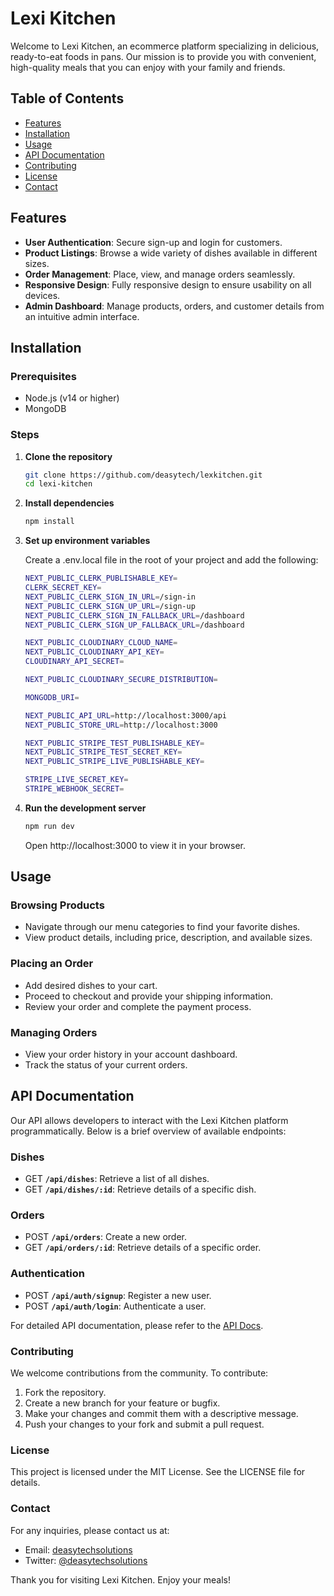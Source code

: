 # Lexi Kitchen

Welcome to Lexi Kitchen, an ecommerce platform specializing in delicious, ready-to-eat foods in pans. Our mission is to provide you with convenient, high-quality meals that you can enjoy with your family and friends.

## Table of Contents

- [Features](#features)
- [Installation](#installation)
- [Usage](#usage)
- [API Documentation](#api-documentation)
- [Contributing](#contributing)
- [License](#license)
- [Contact](#contact)

## Features

- **User Authentication**: Secure sign-up and login for customers.
- **Product Listings**: Browse a wide variety of dishes available in different sizes.
- **Order Management**: Place, view, and manage orders seamlessly.
- **Responsive Design**: Fully responsive design to ensure usability on all devices.
- **Admin Dashboard**: Manage products, orders, and customer details from an intuitive admin interface.

## Installation

### Prerequisites
- Node.js (v14 or higher)
- MongoDB

### Steps

1. **Clone the repository**
   ```sh
   git clone https://github.com/deasytech/lexkitchen.git
   cd lexi-kitchen
   ```
2. **Install dependencies**
   ```sh
   npm install
   ```

3. **Set up environment variables**
   
   Create a .env.local file in the root of your project and add the following:

   ```sh
   NEXT_PUBLIC_CLERK_PUBLISHABLE_KEY=
   CLERK_SECRET_KEY=
   NEXT_PUBLIC_CLERK_SIGN_IN_URL=/sign-in
   NEXT_PUBLIC_CLERK_SIGN_UP_URL=/sign-up
   NEXT_PUBLIC_CLERK_SIGN_IN_FALLBACK_URL=/dashboard
   NEXT_PUBLIC_CLERK_SIGN_UP_FALLBACK_URL=/dashboard

   NEXT_PUBLIC_CLOUDINARY_CLOUD_NAME=
   NEXT_PUBLIC_CLOUDINARY_API_KEY=
   CLOUDINARY_API_SECRET=

   NEXT_PUBLIC_CLOUDINARY_SECURE_DISTRIBUTION=

   MONGODB_URI=

   NEXT_PUBLIC_API_URL=http://localhost:3000/api
   NEXT_PUBLIC_STORE_URL=http://localhost:3000

   NEXT_PUBLIC_STRIPE_TEST_PUBLISHABLE_KEY=
   NEXT_PUBLIC_STRIPE_TEST_SECRET_KEY=
   NEXT_PUBLIC_STRIPE_LIVE_PUBLISHABLE_KEY=

   STRIPE_LIVE_SECRET_KEY=
   STRIPE_WEBHOOK_SECRET=
   ```

4. **Run the development server**
   ```sh
   npm run dev
   ```
   Open http://localhost:3000 to view it in your browser.

## Usage

### Browsing Products
- Navigate through our menu categories to find your favorite dishes.
- View product details, including price, description, and available sizes.

### Placing an Order
- Add desired dishes to your cart.
- Proceed to checkout and provide your shipping information.
- Review your order and complete the payment process.

### Managing Orders
- View your order history in your account dashboard.
- Track the status of your current orders.

## API Documentation
Our API allows developers to interact with the Lexi Kitchen platform programmatically. Below is a brief overview of available endpoints:

### Dishes
- GET **`/api/dishes`**: Retrieve a list of all dishes.
- GET **`/api/dishes/:id`**: Retrieve details of a specific dish.

### Orders
- POST **`/api/orders`**: Create a new order.
- GET **`/api/orders/:id`**: Retrieve details of a specific order.

### Authentication
- POST **`/api/auth/signup`**: Register a new user.
- POST **`/api/auth/login`**: Authenticate a user.

For detailed API documentation, please refer to the [API Docs](https://nextjs.org/docs/pages/building-your-application/routing/api-routes).

### Contributing
We welcome contributions from the community. To contribute:
1. Fork the repository.
2. Create a new branch for your feature or bugfix.
3. Make your changes and commit them with a descriptive message.
4. Push your changes to your fork and submit a pull request.

### License
This project is licensed under the MIT License. See the LICENSE file for details.

### Contact
For any inquiries, please contact us at:
- Email: [deasytechsolutions](mailto:deasytechsolutions@gmail.com)
- Twitter: [@deasytechsolutions](https//:instagram.com/deasytechsolutions)

Thank you for visiting Lexi Kitchen. Enjoy your meals!
